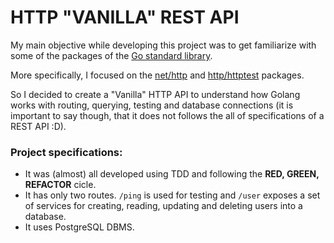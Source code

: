 # HTTP "VANILLA" REST API

My main objective while developing this project was to get familiarize with some of the packages of the [Go standard library](https://pkg.go.dev/std).

More specifically, I focused on the [net/http](https://pkg.go.dev/net/http) and [http/httptest](https://pkg.go.dev/net/http/httptest@go1.18.4) packages.

So I decided to create a "Vanilla" HTTP API to understand how Golang works with routing, querying, testing and database connections (it is important to say though, that it does not follows the all of specifications of a REST API :D).

### Project specifications:

- It was (almost) all developed using TDD and following the **RED, GREEN, REFACTOR** cicle.
- It has only two routes. `/ping` is used for testing and `/user` exposes a set of services for creating, reading, updating and deleting users into a database.
- It uses PostgreSQL DBMS.
